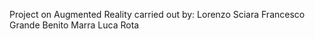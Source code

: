 Project on Augmented Reality carried out by: 
Lorenzo Sciara
Francesco Grande 
Benito Marra
Luca Rota
